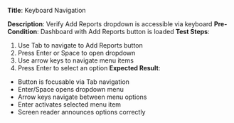 **Title**: Keyboard Navigation

**Description**: Verify Add Reports dropdown is accessible via keyboard
**Pre-Condition**: Dashboard with Add Reports button is loaded
**Test Steps**:
1. Use Tab to navigate to Add Reports button
2. Press Enter or Space to open dropdown
3. Use arrow keys to navigate menu items
4. Press Enter to select an option
**Expected Result**:
- Button is focusable via Tab navigation
- Enter/Space opens dropdown menu
- Arrow keys navigate between menu options
- Enter activates selected menu item
- Screen reader announces options correctly